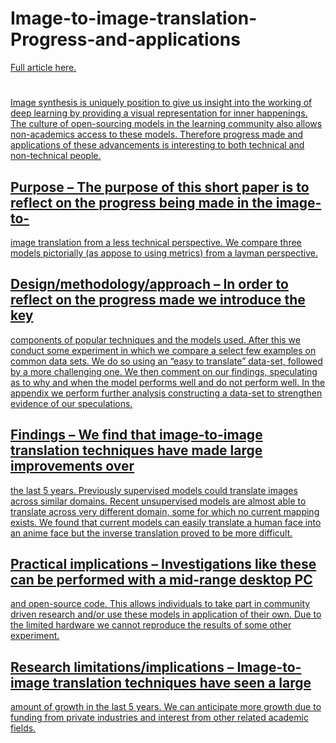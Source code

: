 # Image-to-image-translation-Progress-and-applications
<a href src='https://github.com/Steedalion/Image-to-image-translation-Progress-and-applications/raw/master/GAN_i2i_translation.pdf'> Full article here.
#

Image synthesis is uniquely position to give us insight into the working of deep learning by
providing a visual representation for inner happenings. The culture of open-sourcing models in the
learning community also allows non-academics access to these models. Therefore progress made
and applications of these advancements is interesting to both technical and non-technical people.

## Purpose – The purpose of this short paper is to reflect on the progress being made in the image-to-
image translation from a less technical perspective. We compare three models pictorially (as appose
to using metrics) from a layman perspective.
## Design/methodology/approach – In order to reflect on the progress made we introduce the key
components of popular techniques and the models used. After this we conduct some experiment in
which we compare a select few examples on common data sets. We do so using an “easy to
translate” data-set, followed by a more challenging one. We then comment on our findings,
speculating as to why and when the model performs well and do not perform well.
In the appendix we perform further analysis constructing a data-set to strengthen evidence of our
speculations.
## Findings – We find that image-to-image translation techniques have made large improvements over
the last 5 years. Previously supervised models could translate images across similar domains.
Recent unsupervised models are almost able to translate across very different domain, some for
which no current mapping exists. We found that current models can easily translate a human face
into an anime face but the inverse translation proved to be more difficult.
## Practical implications – Investigations like these can be performed with a mid-range desktop PC
and open-source code. This allows individuals to take part in community driven research and/or use
these models in application of their own. Due to the limited hardware we cannot reproduce the
results of some other experiment.
## Research limitations/implications – Image-to-image translation techniques have seen a large
amount of growth in the last 5 years. We can anticipate more growth due to funding from private
industries and interest from other related academic fields.

